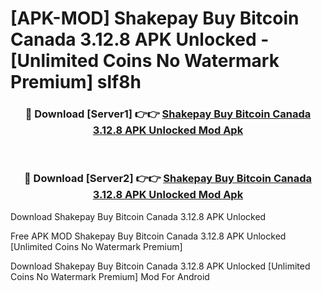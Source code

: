 # [APK-MOD] Shakepay  Buy Bitcoin Canada 3.12.8 APK Unlocked - [Unlimited Coins No Watermark Premium] slf8h



<div align="center">
<h3>🔴 Download [Server1] 👉👉 <a href="https://momento.my/?title=Shakepay__Buy_Bitcoin_Canada_3.12.8_APK_Unlocked">Shakepay  Buy Bitcoin Canada 3.12.8 APK Unlocked Mod Apk</a></h3><br>

<h3>🔴 Download [Server2] 👉👉 <a href="https://momento.my/?title=Shakepay__Buy_Bitcoin_Canada_3.12.8_APK_Unlocked">Shakepay  Buy Bitcoin Canada 3.12.8 APK Unlocked Mod Apk</a></h3>
</div>



Download Shakepay  Buy Bitcoin Canada 3.12.8 APK Unlocked 

Free APK MOD Shakepay  Buy Bitcoin Canada 3.12.8 APK Unlocked [Unlimited Coins No Watermark Premium]

Download Shakepay  Buy Bitcoin Canada 3.12.8 APK Unlocked [Unlimited Coins No Watermark Premium] Mod For Android
